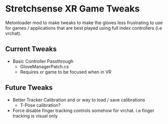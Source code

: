 # Stretchsense XR Game Tweaks

Melonloader mod to make tweaks to make the gloves less frustrating to use for games / applications that are best played using full index controllers (i.e vrchat).


## Current Tweaks

* Basic Controller Passthrough
    * GloveManagerPatch.cs
    * Requires xr game to be focused when in VR


## Future Tweaks

* Better Tracker Calibration and or way to load / save calibrations
    * T-Pose calibration?
* Force disable finger tracking controls somehow for vrchat. i.e finger tracking is visual only


